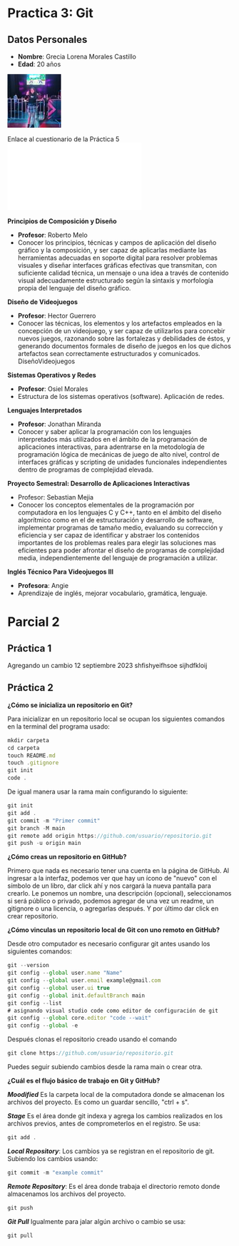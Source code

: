 # Practica 3: Git

## Datos Personales

- **Nombre**: Grecia Lorena Morales Castillo
- **Edad**: 20 años

![Greys](/carpeta/img/greys.jpg)

Enlace al cuestionario de la Práctica 5 ![practica5](/carpeta/practica-5.md)


**Principios de Composición y Diseño**
- **Profesor**: Roberto Melo
- Conocer los principios, técnicas y campos de aplicación del diseño gráfico y la composición, y ser capaz de aplicarlas mediante las herramientas adecuadas en soporte digital para resolver problemas visuales y diseñar interfaces gráficas efectivas que transmitan, con suficiente calidad técnica, un mensaje o una idea a través de contenido visual adecuadamente estructurado según la sintaxis y morfología propia del lenguaje del diseño gráfico.

**Diseño de Videojuegos**
- **Profesor**: Hector Guerrero
- Conocer las técnicas, los elementos y los artefactos empleados en la concepción de un videojuego, y ser capaz de utilizarlos para concebir nuevos juegos, razonando sobre las fortalezas y debilidades de éstos, y generando documentos formales de diseño de juegos en los que dichos artefactos sean correctamente estructurados y comunicados.
 DiseñoVideojuegos

**Sistemas Operativos y Redes**
- **Profesor**: Osiel Morales
- Estructura de los sistemas operativos (software). Aplicación de redes.

**Lenguajes Interpretados**
- **Profesor**: Jonathan Miranda
- Conocer y saber aplicar la programación con los lenguajes interpretados más utilizados en el ámbito de la programación de aplicaciones interactivas, para adentrarse en la metodología de programación lógica de mecánicas de juego de alto nivel, control de interfaces gráficas y scripting de unidades funcionales independientes dentro de programas de complejidad elevada.


**Proyecto Semestral: Desarrollo de Aplicaciones Interactivas**
- Profesor: Sebastian Mejia
- Conocer los conceptos elementales de la programación por computadora en los lenguajes C y C++, tanto en el ámbito del diseño algorítmico como en el de estructuración y desarrollo de software, implementar programas de tamaño medio, evaluando su corrección y eficiencia y ser capaz de identificar y abstraer los contenidos importantes de los problemas reales para elegir las soluciones mas eficientes para poder afrontar el diseño de programas de complejidad media, independientemente del lenguaje de programación a utilizar.


**Inglés Técnico Para Videojuegos III**
- **Profesora**: Angie
- Aprendizaje de inglés, mejorar vocabulario, gramática, lenguaje.

# Parcial 2 

## Práctica 1
Agregando un cambio 12 septiembre 2023
shfishyeifhsoe
sijhdfkloij


## Práctica 2

**¿Cómo se inicializa un repositorio en Git?**

Para inicializar en un repositorio local se ocupan los siguientes comandos en la terminal del programa usado: 

```js
mkdir carpeta
cd carpeta
touch README.md
touch .gitignore
git init
code .
```
De igual manera usar la rama main configurando lo siguiente:

```js
git init
git add .
git commit -m "Primer commit"
git branch -M main
git remote add origin https://github.com/usuario/repositorio.git
git push -u origin main
```

**¿Cómo creas un repositorio en GitHub?**

Primero que nada es necesario tener una cuenta en la página de GitHub. Al ingresar a la interfaz, podemos ver que hay un ícono de "nuevo" con el símbolo de un libro, dar click ahí y nos cargará la nueva pantalla para crearlo. Le ponemos un nombre, una descripción (opcional), seleccionamos si será público o privado, podemos agregar de una vez un readme, un gitignore o una licencia, o agregarlas después. Y por último dar click en crear repositorio.


**¿Cómo vinculas un repositorio local de Git con uno remoto en GitHub?**

Desde otro computador es necesario configurar git antes usando los siguientes comandos:

```js
git --version
git config --global user.name "Name"
git config --global user.email example@gmail.com
git config --global user.ui true
git config --global init.defaultBranch main
git config --list
# asignando visual studio code como editor de configuración de git
git config --global core.editor "code --wait"
git config --global -e
```

Después clonas el repositorio creado usando el comando
```js
git clone https://github.com/usuario/repositorio.git
```
Puedes seguir subiendo cambios desde la rama main o crear otra.

**¿Cuál es el flujo básico de trabajo en Git y GitHub?**

**_Moodified_**  Es la carpeta local de la computadora donde se almacenan los archivos del proyecto.
Es como un guardar sencillo, "ctrl + s".

**_Stage_** Es el área donde git indexa y agrega los cambios realizados en los archivos previos, antes de comprometerlos en el registro. Se usa:

```js
git add .
```

**_Local Repository_**: Los cambios ya se registran en el repositorio de git. Subiendo los cambios usando:

```js
git commit -m "example commit"
```

**_Remote Repository_**: Es el área donde trabaja el directorio remoto donde almacenamos los archivos del proyecto.

```js
git push
```
**_Git Pull_** Igualmente para jalar algún archivo o cambio se usa:

```js
git pull 
```
